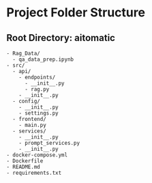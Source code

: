 
# Project Folder Structure

## Root Directory: aitomatic

```
- Rag_Data/
  - qa_data_prep.ipynb
- src/
  - api/
    - endpoints/
      - __init__.py
      - rag.py
    - __init__.py
  - config/
    - __init__.py
    - settings.py
  - frontend/
    - main.py
  - services/
    - __init__.py
    - prompt_services.py
    - __init__.py
- docker-compose.yml
- Dockerfile
- README.md
- requirements.txt
```
